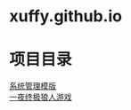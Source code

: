 xuffy.github.io
== 

项目目录
===================================
[系统管理模版](https://xuffy.github.io/labpooSystem)<br />
[一夜终极狼人游戏](https://xuffy.github.io/oneNightWerewolf)<br />
